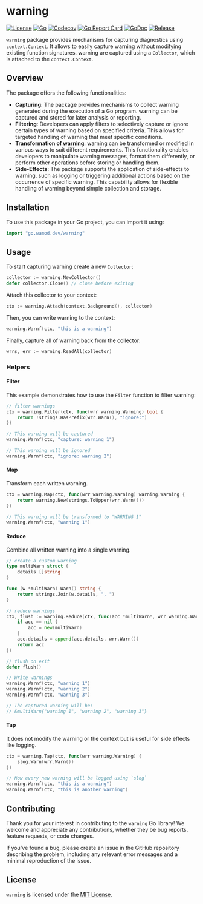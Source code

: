 # warning
[![License](https://img.shields.io/badge/license-mit-green.svg)](https://go.wamod.dev/warning/blob/main/LICENSE)
[![Go](https://github.com/wamod-dev/warning/actions/workflows/go.yml/badge.svg)](https://github.com/wamod-dev/warning/actions/workflows/go.yml)
[![Codecov](https://codecov.io/gh/wamod-dev/warning/graph/badge.svg?token=QJRUAO7RZJ)](https://codecov.io/gh/wamod-dev/warning)
[![Go Report Card](https://goreportcard.com/badge/go.wamod.dev/warning)](https://goreportcard.com/report/go.wamod.dev/warning)
[![GoDoc](https://godoc.org/go.wamod.dev/warning?status.svg)](http://godoc.org/go.wamod.dev/warning)
[![Release](https://img.shields.io/github/release/wamod-dev/warning.svg)](https://go.wamod.dev/warning/releases/latest)

`warning` package provides mechanisms for capturing diagnostics using `context.Context`.
It allows to easily capture warning without modifying existing function signatures.
warning are captured using a `Collector`, which is attached to the `context.Context`.

## Overview

The package offers the following functionalities:

- **Capturing**: The package provides mechanisms to collect warning generated during the execution of a Go program. warning can be captured and stored for later analysis or reporting.
- **Filtering**: Developers can apply filters to selectively capture or ignore certain types of warning based on specified criteria. This allows for targeted handling of warning that meet specific conditions.
- **Transformation of warning**: warning can be transformed or modified in various ways to suit different requirements. This functionality enables developers to manipulate warning messages, format them differently, or perform other operations before storing or handling them.
- **Side-Effects**: The package supports the application of side-effects to warning, such as logging or triggering additional actions based on the occurrence of specific warning. This capability allows for flexible handling of warning beyond simple collection and storage.

## Installation

To use this package in your Go project, you can import it using:

```go
import "go.wamod.dev/warning"
```

## Usage

To start capturing warning create a new `Collector`:

```go
collector := warning.NewCollector()
defer collector.Close() // close before exiting
```

Attach this collector to your context:

```go
ctx := warning.Attach(context.Background(), collector)
```

Then, you can write warning to the context:

```go
warning.Warnf(ctx, "this is a warning")
```

Finally, capture all of warning back from the collector:

```go
wrrs, err := warning.ReadAll(collector)
```
### Helpers

#### Filter

This example demonstrates how to use the `Filter` function to filter warning:

```go
// filter warnings
ctx = warning.Filter(ctx, func(wrr warning.Warning) bool {
    return !strings.HasPrefix(wrr.Warn(), "ignore:")
})

// This warning will be captured
warning.Warnf(ctx, "capture: warning 1")

// This warning will be ignored
warning.Warnf(ctx, "ignore: warning 2") 
```

#### Map

Transform each written warning.

```go
ctx = warning.Map(ctx, func(wrr warning.Warning) warning.Warning {
    return warning.New(strings.ToUpper(wrr.Warn()))
})

// This warning will be transformed to "WARNING 1"
warning.Warnf(ctx, "warning 1")
```

#### Reduce

Combine all written warning into a single warning.

```go
// create a custom warning
type multiWarn struct {
	details []string
}

func (w *multiWarn) Warn() string {
	return strings.Join(w.details, ", ")
}

// reduce warnings
ctx, flush := warning.Reduce(ctx, func(acc *multiWarn*, wrr warning.Warning) *multiWarn {
    if acc == nil {
        acc = new(multiWarn)
    }
    acc.details = append(acc.details, wrr.Warn())
    return acc
})

// flush on exit
defer flush()

// Write warnings
warning.Warnf(ctx, "warning 1")
warning.Warnf(ctx, "warning 2")
warning.Warnf(ctx, "warning 3")

// The captured warning will be:
// &multiWarn{"warning 1", "warning 2", "warning 3"}
```

#### Tap

It does not modify the warning or the context but is useful for side effects like logging.

```go
ctx = warning.Tap(ctx, func(wrr warning.Warning) {
    slog.Warn(wrr.Warn())
})

// Now every new warning will be logged using `slog`
warning.Warnf(ctx, "this is a warning")
warning.Warnf(ctx, "this is another warning")
```

## Contributing

Thank you for your interest in contributing to the `warning` Go library! We welcome and appreciate any contributions, whether they be bug reports, feature requests, or code changes.

If you've found a bug, please create an issue in the GitHub repository describing the problem, including any relevant error messages and a minimal reproduction of the issue.

## License

`warning` is licensed under the [MIT License](LICENSE).